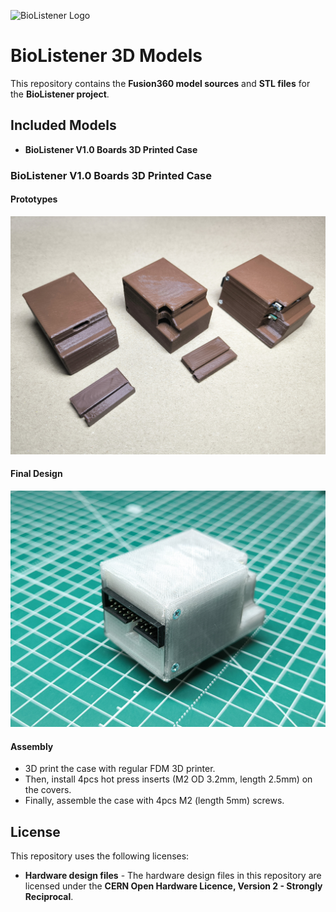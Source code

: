 ![BioListener Logo](data/images/BioListener_Logo_1920х200.jpg "BioListener Logo")

# BioListener 3D Models

This repository contains the **Fusion360 model sources** and **STL files** for the **BioListener project**.

## Included Models
- **BioListener V1.0 Boards 3D Printed Case**


### BioListener V1.0 Boards 3D Printed Case

#### Prototypes

<p align="center">
  <img alt="BioListener V1.0 Boards 3D Printed Case Prototypes" src="data/images/BioListener_case_prototypes.jpg" width="600">
</p>

#### Final Design
<p align="center">
  <img alt="BioListener V1.0 Boards 3D Printed Case Final" src="data/images/BioListener_case_final_design.jpg" width="600">
</p>

#### Assembly
- 3D print the case with regular FDM 3D printer.  
- Then, install 4pcs hot press inserts (M2 OD 3.2mm, length 2.5mm) on the covers. 
- Finally, assemble the case with 4pcs M2 (length 5mm) screws.

## License

This repository uses the following licenses:
- **Hardware design files** - The hardware design files in this repository are licensed under the **CERN Open Hardware Licence, Version 2 - Strongly Reciprocal**. 
